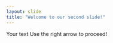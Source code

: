 ```yaml
---
layout: slide
title: "Welcome to our second slide!"
---
```

Your text
Use the right arrow to proceed!
